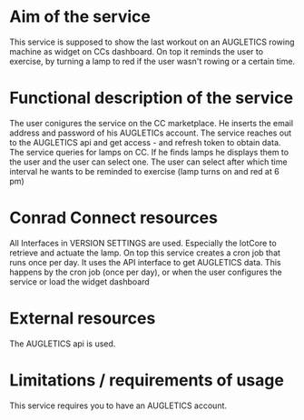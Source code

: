 # Aim of the service
This service is supposed to show the last workout on an AUGLETICS rowing machine as widget on CCs dashboard.
On top it reminds the user to exercise, by turning a lamp to red if the user wasn't rowing or a certain time.


# Functional description of the service
The user conigures the service on the CC marketplace. He inserts the email address and password of his AUGLETICs account.
The service reaches out to the AUGLETICS api and get access - and refresh token to obtain data.
The service queries for lamps on CC. If he finds lamps he displays them to the user and the user can select one.
The user can select after which time interval he wants to be reminded to exercise (lamp turns on and red at 6 pm)


# Conrad Connect resources 
All Interfaces in VERSION SETTINGS are used. Especially the IotCore to retrieve and actuate the lamp.
On top this service creates a cron job that runs once per day.
It uses the API interface to get AUGLETICS data. This happens by the cron job (once per day), or when the user configures
the service or load the widget dashboard


# External resources 
The AUGLETICS api is used.
    
	
# Limitations / requirements of usage
This service requires you to have an AUGLETICS account.
